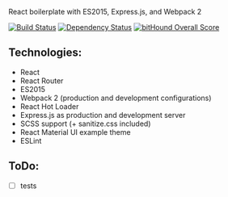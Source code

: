 React boilerplate with ES2015, Express.js, and Webpack 2

[![Build Status](https://travis-ci.org/antonfisher/react-express-webpack2.svg?branch=master)](https://travis-ci.org/antonfisher/react-express-webpack2)
[![Dependency Status](https://dependencyci.com/github/antonfisher/react-express-webpack2/badge)](https://dependencyci.com/github/antonfisher/react-express-webpack2)
[![bitHound Overall Score](https://www.bithound.io/github/antonfisher/react-express-webpack2/badges/score.svg)](https://www.bithound.io/github/antonfisher/react-express-webpack2)

## Technologies:

- React
- React Router
- ES2015
- Webpack 2 (production and development configurations)
- React Hot Loader
- Express.js as production and development server
- SCSS support (+ sanitize.css included)
- React Material UI example theme
- ESLint

## ToDo:
- [ ] tests
